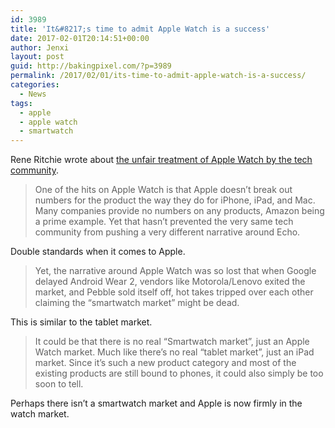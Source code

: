 ```yaml
---
id: 3989
title: 'It&#8217;s time to admit Apple Watch is a success'
date: 2017-02-01T20:14:51+00:00
author: Jenxi
layout: post
guid: http://bakingpixel.com/?p=3989
permalink: /2017/02/01/its-time-to-admit-apple-watch-is-a-success/
categories:
  - News
tags:
  - apple
  - apple watch
  - smartwatch
---
```

Rene Ritchie wrote about [the unfair treatment of Apple Watch by the tech community](http://www.imore.com/who-watches-apple-watch-watchers).

> One of the hits on Apple Watch is that Apple doesn&#8217;t break out numbers for the product the way they do for iPhone, iPad, and Mac. Many companies provide no numbers on any products, Amazon being a prime example. Yet that hasn&#8217;t prevented the very same tech community from pushing a very different narrative around Echo. 

Double standards when it comes to Apple.

> Yet, the narrative around Apple Watch was so lost that when Google delayed Android Wear 2, vendors like Motorola/Lenovo exited the market, and Pebble sold itself off, hot takes tripped over each other claiming the &#8220;smartwatch market&#8221; might be dead. 

This is similar to the tablet market.

> It could be that there is no real &#8220;Smartwatch market&#8221;, just an Apple Watch market. Much like there&#8217;s no real &#8220;tablet market&#8221;, just an iPad market. Since it&#8217;s such a new product category and most of the existing products are still bound to phones, it could also simply be too soon to tell. 

Perhaps there isn&#8217;t a smartwatch market and Apple is now firmly in the watch market.